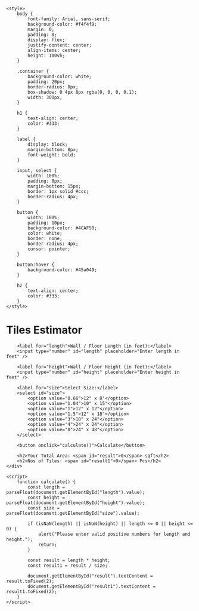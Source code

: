 <!DOCTYPE html>
<html lang="en">
<head>
    <meta charset="UTF-8">
    <meta name="viewport" content="width=device-width, initial-scale=1.0">
    <title>Tiles Estimator</title>
  
    <style>
        body {
            font-family: Arial, sans-serif;
            background-color: #f4f4f9;
            margin: 0;
            padding: 0;
            display: flex;
            justify-content: center;
            align-items: center;
            height: 100vh;
        }

        .container {
            background-color: white;
            padding: 20px;
            border-radius: 8px;
            box-shadow: 0 4px 8px rgba(0, 0, 0, 0.1);
            width: 300px;
        }

        h1 {
            text-align: center;
            color: #333;
        }

        label {
            display: block;
            margin-bottom: 8px;
            font-weight: bold;
        }

        input, select {
            width: 100%;
            padding: 8px;
            margin-bottom: 15px;
            border: 1px solid #ccc;
            border-radius: 4px;
        }

        button {
            width: 100%;
            padding: 10px;
            background-color: #4CAF50;
            color: white;
            border: none;
            border-radius: 4px;
            cursor: pointer;
        }

        button:hover {
            background-color: #45a049;
        }

        h2 {
            text-align: center;
            color: #333;
        }
    </style>
</head>
<body>
    <div class="container">
        <h1>Tiles Estimator</h1>
        
        <label for="length">Wall / Floor Length (in feet):</label>
        <input type="number" id="length" placeholder="Enter length in feet" />

        <label for="height">Wall / Floor Height (in feet):</label>
        <input type="number" id="height" placeholder="Enter height in feet" />

        <label for="size">Select Size:</label>
        <select id="size">
            <option value="0.66">12" x 8"</option>
            <option value="1.04">10" x 15"</option>
            <option value="1">12" x 12"</option>
            <option value="1.5">12" x 18"</option>
            <option value="3">18" x 24"</option>
            <option value="4">24" x 24"</option>
            <option value="8">24" x 48"</option>
        </select>

        <button onclick="calculate()">Calculate</button>

        <h2>Your Total Area: <span id="result">0</span> sqft</h2>
        <h2>Nos of Tiles: <span id="result1">0</span> Pcs</h2>
    </div>

    <script>
        function calculate() {
            const length = parseFloat(document.getElementById("length").value);
            const height = parseFloat(document.getElementById("height").value);
            const size = parseFloat(document.getElementById("size").value);
            
            if (isNaN(length) || isNaN(height) || length <= 0 || height <= 0) {
                alert("Please enter valid positive numbers for length and height.");
                return;
            }
            
            const result = length * height;
            const result1 = result / size;

            document.getElementById("result").textContent = result.toFixed(2);
            document.getElementById("result1").textContent = result1.toFixed(2);
        }
    </script>
</body>
</html>
